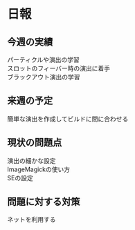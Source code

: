 # 日報
## 今週の実績<br>
パーティクルや演出の学習<br>
スロットのフィーバー時の演出に着手<br>
ブラックアウト演出の学習<br>


## 来週の予定<br>
簡単な演出を作成してビルドに間に合わせる<br>

## 現状の問題点<br>
演出の細かな設定<br>
ImageMagickの使い方<br>
SEの設定<br>


## 問題に対する対策<br>
ネットを利用する<br>
